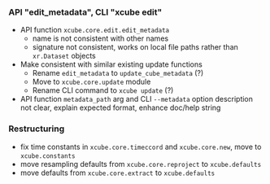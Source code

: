 ### API "edit_metadata", CLI "xcube edit"

- API function `xcube.core.edit.edit_metadata` 
    * name is not consistent with other names
    * signature not consistent, works on local file paths 
      rather than `xr.Dataset` objects
- Make consistent with similar existing update functions
    * Rename `edit_metadata` to `update_cube_metadata` (?)
    * Move to `xcube.core.update` module
    * Rename CLI command to `xcube update` (?)
- API function `metadata_path` arg and CLI `--metadata` option description 
  not clear, explain expected format, enhance doc/help string 

### Restructuring

* fix time constants in `xcube.core.timeccord` and `xcube.core.new`, move to `xcube.constants`
* move resampling defaults from `xcube.core.reproject` to `xcube.defaults`
* move defaults from `xcube.core.extract` to `xcube.defaults`